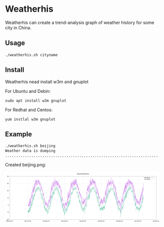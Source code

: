 # Weatherhis

Weatherhis can create a trend-analysis graph of weather history for some city in China.


## Usage
    ./weatherhis.sh cityname
  
## Install

Weatherhis nead install w3m and gnuplot

For Ubuntu and Debin:

    sudo apt install w3m gnuplot
    
For Redhat and Centos:

    yum instlal w3m gnuplot


## Example

	./weatherhis.sh beijing
	Weather data is dumping ....................................................................................Finished!

Created beijing.png:

![BeiJing Tempertature](https://raw.githubusercontent.com/liusolon/weatherhis/master/beijing.png)
